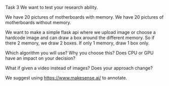 Task 3
We want to test your research ability.

We have 20 pictures of motherboards with memory.
We have 20 pictures of motherboards without memory.

We want to make a simple flask api where we upload image or choose a hardcode image and can draw a box around the different memory. So if there 2 memory, we draw 2 boxes. If only 1 memory, draw 1 box only.

Which algorithm you will use? Why you choose this? Does CPU or GPU have an impact on your decision?

What if given a video instead of images? Does your approach change?

We suggest using https://www.makesense.ai/ to annotate.
